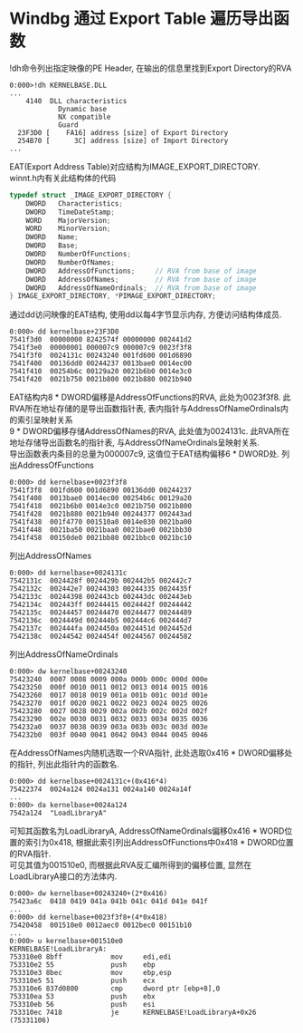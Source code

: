 # Windbg 通过 Export Table 遍历导出函数
!dh命令列出指定映像的PE Header, 在输出的信息里找到Export Directory的RVA
```
0:000>!dh KERNELBASE.DLL
...
    4140  DLL characteristics
            Dynamic base
            NX compatible
            Guard
  23F3D0 [    FA16] address [size] of Export Directory
  254B70 [      3C] address [size] of Import Directory
...
```
EAT(Export Address Table)对应结构为IMAGE_EXPORT_DIRECTORY.   
winnt.h内有关此结构体的代码
```cpp
typedef struct _IMAGE_EXPORT_DIRECTORY {
    DWORD   Characteristics;
    DWORD   TimeDateStamp;
    WORD    MajorVersion;
    WORD    MinorVersion;
    DWORD   Name;
    DWORD   Base;
    DWORD   NumberOfFunctions;
    DWORD   NumberOfNames;
    DWORD   AddressOfFunctions;     // RVA from base of image
    DWORD   AddressOfNames;         // RVA from base of image
    DWORD   AddressOfNameOrdinals;  // RVA from base of image
} IMAGE_EXPORT_DIRECTORY, *PIMAGE_EXPORT_DIRECTORY;
```
通过dd访问映像的EAT结构, 使用dd以每4字节显示内存, 方便访问结构体成员.
```
0:000> dd kernelbase+23F3D0
7541f3d0  00000000 8242574f 00000000 002441d2
7541f3e0  00000001 000007c9 000007c9 0023f3f8
7541f3f0  0024131c 00243240 001fd600 001d6890
7541f400  00136dd0 00244237 0013bae0 0014ec00
7541f410  00254b6c 00129a20 0021b6b0 0014e3c0
7541f420  0021b750 0021b800 0021b880 0021b940
```
EAT结构内8 * DWORD偏移是AddressOfFunctions的RVA, 此处为0023f3f8. 此RVA所在地址存储的是导出函数指针表, 表内指针与AddressOfNameOrdinals内的索引呈映射关系   
9 * DWORD偏移存储AddressOfNames的RVA, 此处值为0024131c. 此RVA所在地址存储导出函数名的指针表, 与AddressOfNameOrdinals呈映射关系.   
导出函数表内条目的总量为000007c9, 这值位于EAT结构偏移6 * DWORD处.
列出AddressOfFunctions
```
0:000> dd kernelbase+0023f3f8
7541f3f8  001fd600 001d6890 00136dd0 00244237
7541f408  0013bae0 0014ec00 00254b6c 00129a20
7541f418  0021b6b0 0014e3c0 0021b750 0021b800
7541f428  0021b880 0021b940 00244377 002443ad
7541f438  001f4770 001510a0 0014e030 0021ba00
7541f448  0021ba50 0021baa0 0021bae0 0021bb30
7541f458  00150de0 0021bb80 0021bbc0 0021bc10
```
列出AddressOfNames
```
0:000> dd kernelbase+0024131c
7542131c  0024428f 0024429b 002442b5 002442c7
7542132c  002442e7 00244303 00244335 0024435f
7542133c  00244398 002443cb 002443dc 002443eb
7542134c  002443ff 00244415 0024442f 00244442
7542135c  00244457 00244470 00244477 00244489
7542136c  0024449d 002444b5 002444c6 002444d7
7542137c  002444fa 0024450a 0024451d 0024452d
7542138c  00244542 0024454f 00244567 00244582
```
列出AddressOfNameOrdinals
```
0:000> dw kernelbase+00243240
75423240  0007 0008 0009 000a 000b 000c 000d 000e
75423250  000f 0010 0011 0012 0013 0014 0015 0016
75423260  0017 0018 0019 001a 001b 001c 001d 001e
75423270  001f 0020 0021 0022 0023 0024 0025 0026
75423280  0027 0028 0029 002a 002b 002c 002d 002f
75423290  002e 0030 0031 0032 0033 0034 0035 0036
754232a0  0037 0038 0039 003a 003b 003c 003d 003e
754232b0  003f 0040 0041 0042 0043 0044 0045 0046
```
在AddressOfNames内随机选取一个RVA指针, 此处选取0x416 * DWORD偏移处的指针, 列出此指针内的函数名.   
```
0:000> dd kernelbase+0024131c+(0x416*4)
75422374  0024a124 0024a131 0024a140 0024a14f
...
0:000> da kernelbase+0024a124
7542a124  "LoadLibraryA"

```
可知其函数名为LoadLibraryA, AddressOfNameOrdinals偏移0x416 * WORD位置的索引为0x418, 根据此索引列出AddressOfFunctions中0x418 * DWORD位置的RVA指针.   
可见其值为001510e0, 而根据此RVA反汇编所得到的偏移位置, 显然在LoadLibraryA接口的方法体内.
```
0:000> dw kernelbase+00243240+(2*0x416)
75423a6c  0418 0419 041a 041b 041c 041d 041e 041f
...
0:000> dd kernelbase+0023f3f8+(4*0x418)
75420458  001510e0 0012aec0 0012bec0 00151b10
...
0:000> u kernelbase+001510e0
KERNELBASE!LoadLibraryA:
753310e0 8bff            mov     edi,edi
753310e2 55              push    ebp
753310e3 8bec            mov     ebp,esp
753310e5 51              push    ecx
753310e6 837d0800        cmp     dword ptr [ebp+8],0
753310ea 53              push    ebx
753310eb 56              push    esi
753310ec 7418            je      KERNELBASE!LoadLibraryA+0x26 (75331106)
```

